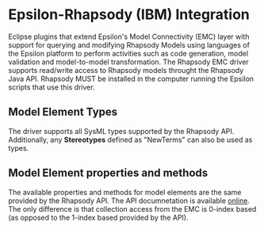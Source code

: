 # Epsilon-Rhapsody (IBM) Integration

Eclipse plugins that extend Epsilon's Model Connectivity (EMC) layer with support for querying and modifying Rhapsody Models using languages of the Epsilon platform to perform activities such as code generation, model validation and model-to-model transformation. The Rhapsody EMC driver supports read/write access to Rhapsody models throught the Rhapsody Java API. Rhapsody MUST be installed in the computer running the Epsilon scripts that use this driver.

## Model Element Types
 
The driver supports all SysML types supported by the Rhapsody API. Additionally, any **Stereotypes** defined as "NewTerms" can also be used as types.

## Model Element properties and methods

The available properties and methods for model elements are the same provided by the Rhapsody API.
The API documnetation is available [online](https://www.ibm.com/docs/en/engineering-lifecycle-management-suite/design-rhapsody/9.0.1?topic=function-rhapsody-api).
The only difference is that collection access from the EMC is 0-index based (as opposed to the 1-index based provided by the API).


